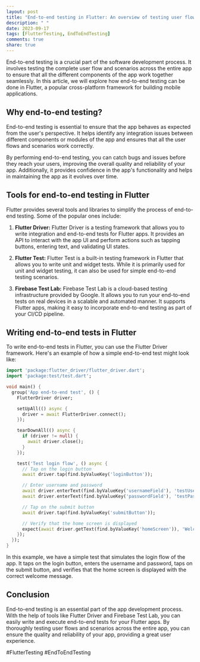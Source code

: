 ```yaml
---
layout: post
title: "End-to-end testing in Flutter: An overview of testing user flows and scenarios across the entire app"
description: " "
date: 2023-09-17
tags: [FlutterTesting, EndToEndTesting]
comments: true
share: true
---
```


End-to-end testing is a crucial part of the software development process. It involves testing the complete user flow and scenarios across the entire app to ensure that all the different components of the app work together seamlessly. In this article, we will explore how end-to-end testing can be done in Flutter, a popular cross-platform framework for building mobile applications.

## Why end-to-end testing?

End-to-end testing is essential to ensure that the app behaves as expected from the user's perspective. It helps identify any integration issues between different components or modules of the app and ensures that all the user flows and scenarios work correctly.

By performing end-to-end testing, you can catch bugs and issues before they reach your users, improving the overall quality and reliability of your app. Additionally, it provides confidence in the app's functionality and helps in maintaining the app as it evolves over time.

## Tools for end-to-end testing in Flutter

Flutter provides several tools and libraries to simplify the process of end-to-end testing. Some of the popular ones include:

1. **Flutter Driver:** Flutter Driver is a testing framework that allows you to write integration and end-to-end tests for Flutter apps. It provides an API to interact with the app UI and perform actions such as tapping buttons, entering text, and validating UI states.

2. **Flutter Test:** Flutter Test is a built-in testing framework in Flutter that allows you to write unit and widget tests. While it is primarily used for unit and widget testing, it can also be used for simple end-to-end testing scenarios.

3. **Firebase Test Lab:** Firebase Test Lab is a cloud-based testing infrastructure provided by Google. It allows you to run your end-to-end tests on real devices in a scalable and automated manner. It supports Flutter apps, making it easy to incorporate end-to-end testing as part of your CI/CD pipeline.

## Writing end-to-end tests in Flutter

To write end-to-end tests in Flutter, you can use the Flutter Driver framework. Here's an example of how a simple end-to-end test might look like:

```dart
import 'package:flutter_driver/flutter_driver.dart';
import 'package:test/test.dart';

void main() {
  group('App end-to-end test', () {
    FlutterDriver driver;

    setUpAll(() async {
      driver = await FlutterDriver.connect();
    });

    tearDownAll(() async {
      if (driver != null) {
        await driver.close();
      }
    });

    test('Test login flow', () async {
      // Tap on the login button
      await driver.tap(find.byValueKey('loginButton'));

      // Enter username and password
      await driver.enterText(find.byValueKey('usernameField'), 'testUser');
      await driver.enterText(find.byValueKey('passwordField'), 'testPassword');

      // Tap on the submit button
      await driver.tap(find.byValueKey('submitButton'));

      // Verify that the home screen is displayed
      expect(await driver.getText(find.byValueKey('homeScreen')), 'Welcome, testUser!');
    });
  });
}
```

In this example, we have a simple test that simulates the login flow of the app. It taps on the login button, enters the username and password, taps on the submit button, and verifies that the home screen is displayed with the correct welcome message.

## Conclusion

End-to-end testing is an essential part of the app development process. With the help of tools like Flutter Driver and Firebase Test Lab, you can easily write and execute end-to-end tests for your Flutter apps. By thoroughly testing user flows and scenarios across the entire app, you can ensure the quality and reliability of your app, providing a great user experience.

#FlutterTesting #EndToEndTesting